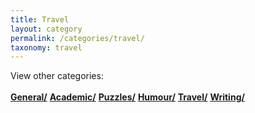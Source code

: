 ```yaml
---
title: Travel
layout: category
permalink: /categories/travel/
taxonomy: travel
---
```

View other categories: 
<br>
<br>
<a href="\categories\general"><b>General/</b></a>
<a href="\categories\academic"><b>Academic/</b></a>
<a href="\categories\puzzles"><b>Puzzles/</b></a>
<a href="\categories\humour"><b>Humour/</b></a>
<a href="\categories\travel"><b>Travel/</b></a>
<a href="\categories\writing"><b>Writing/</b></a>